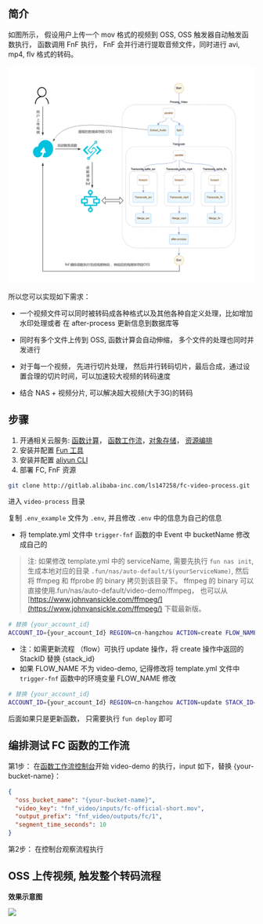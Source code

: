 ## 简介

如图所示， 假设用户上传一个 mov 格式的视频到 OSS, OSS 触发器自动触发函数执行， 函数调用 FnF 执行， FnF 会并行进行提取音频文件，同时进行 avi, mp4, flv 格式的转码。 

![image](flow.png)

所以您可以实现如下需求：

- 一个视频文件可以同时被转码成各种格式以及其他各种自定义处理，比如增加水印处理或者 在 after-process 更新信息到数据库等

- 同时有多个文件上传到 OSS, 函数计算会自动伸缩， 多个文件的处理也同时并发进行

- 对于每一个视频， 先进行切片处理， 然后并行转码切片，最后合成，通过设置合理的切片时间，可以加速较大视频的转码速度

- 结合 NAS + 视频分片, 可以解决超大视频(大于3G)的转码

## 步骤
1. 开通相关云服务: [函数计算](https://fc.console.aliyun.com/)， [函数工作流](https://fnf.console.aliyun.com/)，[对象存储](https://oss.console.aliyun.com/)， [资源编排](https://rosnext.console.aliyun.com/)
2. 安装并配置 [Fun 工具](https://help.aliyun.com/document_detail/64204.html)
3. 安装并配置 [aliyun CLI](https://help.aliyun.com/document_detail/110343.html)
4. 部署 FC, FnF 资源

```bash
git clone http://gitlab.alibaba-inc.com/ls147258/fc-video-process.git
```

进入 `video-process` 目录

复制 `.env_example` 文件为 `.env`, 并且修改 `.env` 中的信息为自己的信息

- 将 template.yml 文件中 `trigger-fnf` 函数的中 Event 中 bucketName 修改成自己的

> 注: 如果修改 template.yml 中的 serviceName, 需要先执行 `fun nas init`, 生成本地对应的目录 `.fun/nas/auto-default/$(yourServiceName)`, 然后将 ffmpeg 和 ffprobe 的 binary 拷贝到该目录下。 ffmpeg 的 binary 可以直接使用.fun/nas/auto-default/video-demo/ffmpeg， 也可以从 [https://www.johnvansickle.com/ffmpeg/](https://www.johnvansickle.com/ffmpeg/) 下载最新版。

```bash
# 替换 {your_account_id}
ACCOUNT_ID={your_account_Id} REGION=cn-hangzhou ACTION=create FLOW_NAME=video-demo ./deploy.sh
```

* 注：如需更新流程 （flow）可执行 update 操作，将 create 操作中返回的 StackID 替换 {stack_id}
* 如果 FLOW_NAME 不为 video-demo, 记得修改将 template.yml 文件中 `trigger-fnf` 函数中的环境变量 FLOW_NAME 修改

```bash
# 替换 {your_account_id}
ACCOUNT_ID={your_account_Id} REGION=cn-hangzhou ACTION=update STACK_ID={stack_id} FLOW_NAME=video-demo ./deploy.sh
```

后面如果只是更新函数， 只需要执行 `fun deploy` 即可

## 编排测试 FC 函数的工作流
第1步： 在[函数工作流控制台](https://fnf.console.aliyun.com/fnf/cn-hangzhou/flows)开始 video-demo 的执行，input 如下，替换 {your-bucket-name}：
```json
{
  "oss_bucket_name": "{your-bucket-name}",
  "video_key": "fnf_video/inputs/fc-official-short.mov",
  "output_prefix": "fnf_video/outputs/fc/1",
  "segment_time_seconds": 10
}
```

第2步： 在控制台观察流程执行

## OSS 上传视频, 触发整个转码流程

**效果示意图**

![](https://fc-hz-demo.oss-cn-hangzhou.aliyuncs.com/gif/fnf-video-process.gif)